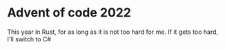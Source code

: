 # Advent of code 2022
This year in Rust, for as long as it is not too hard for me. If it gets too hard, I'll switch to C#
